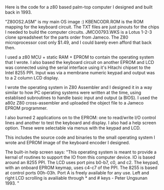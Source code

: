 Here is the code for a z80 based palm-top computer I designed and built back in 1993.

"Z80OS2.ASM" is my main OS image :)
KBENCODR.ROM is the ROM mapping for the keyboard circuit.
The TXT files are just pinouts for the chips I needed to build the computer circuits.
JMCO0793.WKS is a Lotus 1-2-3 clone spreadsheet for the parts order from Jameco. The Z80 microprocessor cost only $1.49, and I could barely even afford that back then.

I used a z80 MCU + static RAM + EPROM to contain the operating system that I wrote. I also based the keyboard circuit on another EPROM and LCD was connected using the serial interface using it's Hitachi chipset to the Intel 8255 PPI. Input was via a membrane numeric keypad and output was to a 2 column LCD display.

I wrote the operating system in Z80 Assembler and I designed it in a way similar to how PC operating systems were written at the time, using establised subroutines to handle basic input and output (a BIOS). I used the a80z Z80 cross-assembler and uploaded the object file to a Jameco EPROM programmer.

I also burned 2 applications on to the EPROM: one to read/write I/O control lines and another to test the keyboard and display. I also had a help screen option. These were selectable via menus with the keypad and LCD.

This includes the source code and binaries to the small operating system I wrote and EPROM image of the keyboard encoder I designed.

The built-in help screen says: "This operating system is meant to provide a kernal of routines to support the IO from this computer device. IO is based around an 8255 PPI. The LCD uses port pins b0-b7, c0, and c2. The keypad, with an onboard EPROM keymap, uses c4-c7 of the PPI. The 8255 is based at control ports 00h-03h. Port A is freely available for any use. Left and right LCD scrolling is availiable through * and # keys - Peter Ungsunan 1993. "
